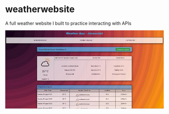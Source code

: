 # weatherwebsite
A full weather website I built to practice interacting with APIs

![Current Weather](https://github.com/Sieroslawski/weatherwebsite/blob/master/weather1.JPG)
